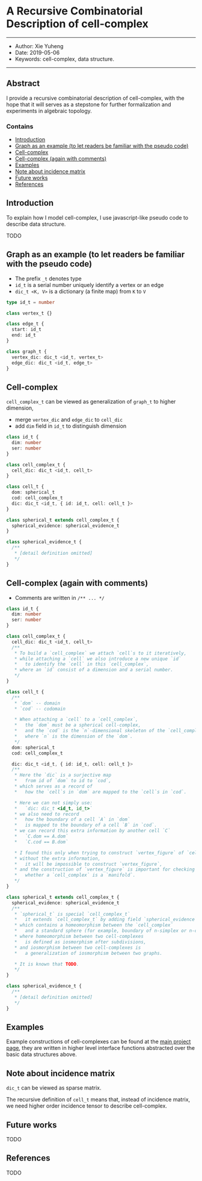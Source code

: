 # A Recursive Combinatorial Description of cell-complex

------
- Author: Xie Yuheng
- Date: 2019-05-06
- Keywords: cell-complex, data structure.
------

## Abstract

I provide a recursive combinatorial description of cell-complex, with the hope that it will serves as a stepstone for further formalization and experiments in algebraic topology.

### Contains

- [Introduction](#introduction)
- [Graph as an example (to let readers be familiar with the pseudo code)](#graph-as-an-example-to-let-readers-be-familiar-with-the-pseudo-code)
- [Cell-complex](#cell-complex)
- [Cell-complex (again with comments)](#cell-complex-again-with-comments)
- [Examples](#examples)
- [Note about incidence matrix](#note-about-incidence-matrix)
- [Future works](#future-works)
- [References](#references)

## Introduction

To explain how I model cell-complex,
I use javascript-like pseudo code to describe data structure.

TODO

## Graph as an example (to let readers be familiar with the pseudo code)

- The prefix `_t` denotes type
- `id_t` is a serial number uniquely identify a vertex or an edge
- `dic_t <K, V>` is a dictionary (a finite map) from `K` to `V`

``` typescript
type id_t = number

class vertex_t {}

class edge_t {
  start: id_t
  end: id_t
}

class graph_t {
  vertex_dic: dic_t <id_t, vertex_t>
  edge_dic: dic_t <id_t, edge_t>
}
```

## Cell-complex

`cell_complex_t` can be viewed as generalization of `graph_t` to higher dimension,
- merge `vertex_dic` and `edge_dic` to `cell_dic`
- add `dim` field in `id_t` to distinguish dimension

``` typescript
class id_t {
  dim: number
  ser: number
}

class cell_complex_t {
  cell_dic: dic_t <id_t, cell_t>
}

class cell_t {
  dom: spherical_t
  cod: cell_complex_t
  dic: dic_t <id_t, { id: id_t, cell: cell_t }>
}

class spherical_t extends cell_complex_t {
  spherical_evidence: spherical_evidence_t
}

class spherical_evidence_t {
  /**
   * [detail definition omitted]
   */
}
```

## Cell-complex (again with comments)

- Comments are written in `/** ... */`

``` typescript
class id_t {
  dim: number
  ser: number
}

class cell_complex_t {
  cell_dic: dic_t <id_t, cell_t>
  /**
   * To build a `cell_complex` we attach `cell`s to it iteratively,
   * while attaching a `cell` we also introduce a new unique `id`
   *   to identify the `cell` in this `cell_complex`,
   * where an `id` consist of a dimension and a serial number.
   */
}

class cell_t {
  /**
   * `dom` -- domain
   * `cod` -- codomain

   * When attaching a `cell` to a `cell_complex`,
   *   the `dom` must be a spherical cell-complex,
   *   and the `cod` is the `n`-dimensional skeleton of the `cell_complex`.
   *   where `n` is the dimension of the `dom`.
   */
  dom: spherical_t
  cod: cell_complex_t

  dic: dic_t <id_t, { id: id_t, cell: cell_t }>
  /**
   * Here the `dic` is a surjective map
   *   from id of `dom` to id to `cod`,
   * which serves as a record of
   *   how the `cell`s in `dom` are mapped to the `cell`s in `cod`.

   * Here we can not simply use:
   *   `dic: dic_t <id_t, id_t>`
   * we also need to record
   *   how the boundary of a cell `A` in `dom`
   *   is mapped to the boundary of a cell `B` in `cod`.
   * we can record this extra information by another cell `C`
   *   `C.dom == A.dom`
   *   `C.cod == B.dom`

   * I found this only when trying to construct `vertex_figure` of `cell_complex`,
   * without the extra information,
   *   it will be impossible to construct `vertex_figure`,
   * and the construction of `vertex_figure` is important for checking
   *   whether a `cell_complex` is a `manifold`.
   */
}

class spherical_t extends cell_complex_t {
  spherical_evidence: spherical_evidence_t
  /**
   * `spherical_t` is special `cell_complex_t`
   *   it extends `cell_complex_t` by adding field `spherical_evidence`,
   * which contains a homeomorphism between the `cell_complex`
   *   and a standard sphere (for example, boundary of n-simplex or n-cube),
   * where homeomorphism between two cell-complexes
   *   is defined as iosmorphism after subdivisions,
   * and iosmorphism between two cell-complexes is
   *   a generalization of iosmorphism between two graphs.

   * It is known that TODO.
   */
}

class spherical_evidence_t {
  /**
   * [detail definition omitted]
   */
}
```

## Examples

Example constructions of cell-complexes can be found at the [main project page](https://github.com/xieyuheng/cicada#hl-homology),
they are written in higher level interface functions abstracted over the basic data structures above.

## Note about incidence matrix

`dic_t` can be viewed as sparse matrix.

The recursive definition of `cell_t` means that, instead of incidence matrix, we need higher order incidence tensor to describe cell-complex.

## Future works

TODO

## References

TODO
